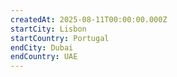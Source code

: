 ```yaml
---
createdAt: 2025-08-11T00:00:00.000Z
startCity: Lisbon
startCountry: Portugal
endCity: Dubai
endCountry: UAE
---
```

